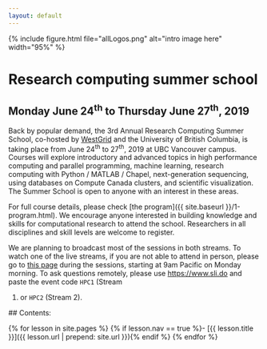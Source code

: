 ```yaml
---
layout: default
---
```


{% include figure.html file="allLogos.png" alt="intro image here" width="95%" %}

# Research computing summer school

## Monday June 24<sup>th</sup> to Thursday June 27<sup>th</sup>, 2019

<!-- This June, [WestGrid](https://www.westgrid.ca) is bringing its four-day Research Computing Summer School -->
<!-- to the University of British Columbia. -->

Back by popular demand, the 3rd Annual Research Computing Summer School, co-hosted by <a
href="https://www.westgrid.ca" target="_blank">WestGrid</a> and the University of British Columbia, is
taking place from June 24<sup>th</sup> to 27<sup>th</sup>, 2019 at UBC Vancouver campus. Courses will
explore introductory and advanced topics in high performance computing and parallel programming, machine
learning, research computing with Python / MATLAB / Chapel, next-generation sequencing, using databases
on Compute Canada clusters, and scientific visualization. The Summer School is open to anyone with an
interest in these areas.

For full course details, please check [the program]({{ site.baseurl }}/1-program.html). We encourage
anyone interested in building knowledge and skills for computational research to attend the
school. Researchers in all disciplines and skill levels are welcome to register.

We are planning to broadcast most of the sessions in both streams. To watch one of the live streams, if
you are not able to attend in person, please go to <a
href="https://mediasite.audiovisual.ubc.ca/Mediasite/Channel/ubc-arc-2019" target="_blank">this page</a>
during the sessions, starting at 9am Pacific on Monday morning. To ask questions remotely, please use <a
href="https://www.sli.do" target="_blank">https://www.sli.do</a> and paste the event code `HPC1` (Stream
1) or `HPC2` (Stream 2).

<div class="toc" markdown="1">
## Contents:

{% for lesson in site.pages %}
{% if lesson.nav == true %}- [{{ lesson.title }}]({{ lesson.url | prepend: site.url }}){% endif %}
{% endfor %}
</div>
